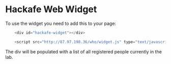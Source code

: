 Hackafe Web Widget
==================
To use the widget you need to add this to your page:

```javascript
    <div id="hackafe-widget"></div>

    <script src="http://87.97.198.36/who/widget.js" type="text/javascript"></script>
```

The div will be populated with a list of all registered people currently in the lab.
